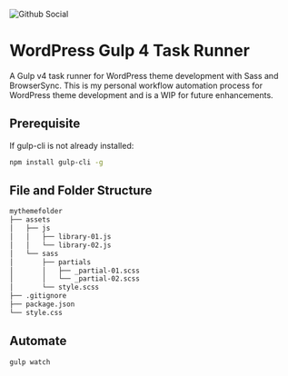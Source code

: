 ![Github Social](https://repository-images.githubusercontent.com/285764249/fdb16700-d8ba-11ea-80b2-69ffff59932f)

# WordPress Gulp 4 Task Runner

A Gulp v4 task runner for WordPress theme development with Sass and BrowserSync. This is my personal workflow automation process for WordPress theme development and is a WIP for future enhancements.

## Prerequisite

If gulp-cli is not already installed:
```bash
npm install gulp-cli -g
```

## File and Folder Structure

```bash
mythemefolder
├── assets
│   ├── js
│   │   ├── library-01.js
│   │   └── library-02.js
│   └── sass
│       ├── partials
│       │   ├── _partial-01.scss
│       │   └── _partial-02.scss
│       └── style.scss
├── .gitignore
├── package.json
└── style.css
```

## Automate

```bash
gulp watch
```
